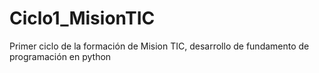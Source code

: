 # Ciclo1_MisionTIC
Primer ciclo de la formación de Mision TIC, desarrollo de fundamento de programación en python
